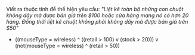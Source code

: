 Viết ra thuộc tính để thể hiện yêu cầu: *"Liệt kê toàn bộ những con chuột không dây mà được bán giá trên $100 hoặc cửa hàng mang nó có hơn 20 hàng. Đồng thời liệt kê chuột không phải không dây mà được bán giá trên $50"*

* ((mouseType = wireless) ^ ((retail > 100) v (stock > 20))) v (not(mouseType = wireless) ^ (retail > 50))